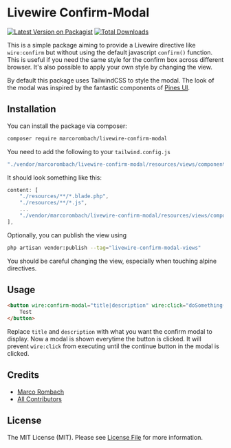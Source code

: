 # Livewire Confirm-Modal

[![Latest Version on Packagist](https://img.shields.io/packagist/v/marcorombach/livewire-confirm-modal.svg?style=flat-square)](https://packagist.org/packages/marcorombach/livewire-confirm-modal)
[![Total Downloads](https://img.shields.io/packagist/dt/marcorombach/livewire-confirm-modal.svg?style=flat-square)](https://packagist.org/packages/marcorombach/livewire-confirm-modal)

This is a simple package aiming to provide a Livewire directive like ``wire:confirm`` but without using the default javascript ``confirm()`` function.
This is useful if you need the same style for the confirm box across different browser.
It's also possible to apply your own style by changing the view.

By default this package uses TailwindCSS to style the modal. The look of the modal was inspired by the fantastic components of [Pines UI](https://devdojo.com/pines).

## Installation

You can install the package via composer:

```bash
composer require marcorombach/livewire-confirm-modal
```

You need to add the following to your ```tailwind.config.js```

```javascript
"./vendor/marcorombach/livewire-confirm-modal/resources/views/components/*.php"
```
It should look something like this:

```javascript
content: [
    "./resources/**/*.blade.php",
    "./resources/**/*.js",
    ...
    "./vendor/marcorombach/livewire-confirm-modal/resources/views/components/*.php",
],
```

Optionally, you can publish the view using

```bash
php artisan vendor:publish --tag="livewire-confirm-modal-views"
```

You should be careful changing the view, especially when touching alpine directives.

## Usage

```html
<button wire:confirm-modal="title|description" wire:click="doSomething(1,2)">
    Test
</button>
```
Replace ``title`` and ``description`` with what you want the confirm modal to display.
Now a modal is shown everytime the button is clicked. It will prevent ``wire:click`` from executing until the continue button in the modal is clicked.

## Credits

- [Marco Rombach](https://github.com/marcorombach)
- [All Contributors](../../contributors)

## License

The MIT License (MIT). Please see [License File](LICENSE.md) for more information.
